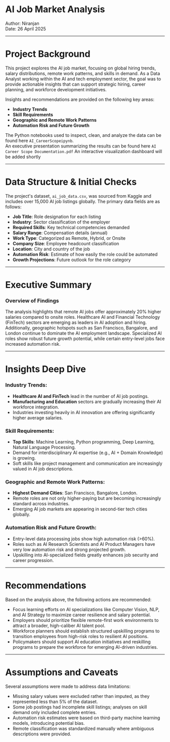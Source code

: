 # AI Job Market Analysis

Author: Niranjan  
Date: 26 April 2025

---

# Project Background

This project explores the AI job market, focusing on global hiring trends, salary distributions, remote work patterns, and skills in demand. As a Data Analyst working within the AI and tech employment sector, the goal was to provide actionable insights that can support strategic hiring, career planning, and workforce development initiatives.

Insights and recommendations are provided on the following key areas:

- **Industry Trends**
- **Skill Requirements**
- **Geographic and Remote Work Patterns**
- **Automation Risk and Future Growth**

The Python notebooks used to inspect, clean, and analyze the data can be found here `AI_CareerScopeipynb`.  
An executive presentation summarizing the results can be found here `AI Career Scope Documentation.pdf` 
An interactive visualization dashboard will be added shortly 

---

# Data Structure & Initial Checks

The project's dataset, `ai_job_data.csv`, was sourced from Kaggle and includes over 15,000 AI job listings globally. The primary data fields are as follows:
- **Job Title**: Role designation for each listing
- **Industry**: Sector classification of the employer
- **Required Skills**: Key technical competencies demanded
- **Salary Range**: Compensation details (annual)
- **Work Type**: Categorized as Remote, Hybrid, or Onsite
- **Company Size**: Employee headcount classification
- **Location**: City and country of the job
- **Automation Risk**: Estimate of how easily the role could be automated
- **Growth Projections**: Future outlook for the role category


---

# Executive Summary

### Overview of Findings

The analysis highlights that remote AI jobs offer approximately 20% higher salaries compared to onsite roles. Healthcare AI and Financial Technology (FinTech) sectors are emerging as leaders in AI adoption and hiring. Additionally, geographic hotspots such as San Francisco, Bangalore, and London continue to dominate the AI employment landscape. Specialized AI roles show robust future growth potential, while certain entry-level jobs face increased automation risk.



---

# Insights Deep Dive

### Industry Trends:

* **Healthcare AI and FinTech** lead in the number of AI job postings.
* **Manufacturing and Education** sectors are gradually increasing their AI workforce integration.
* Industries investing heavily in AI innovation are offering significantly higher average salaries.



### Skill Requirements:

* **Top Skills**: Machine Learning, Python programming, Deep Learning, Natural Language Processing.
* Demand for interdisciplinary AI expertise (e.g., AI + Domain Knowledge) is growing.
* Soft skills like project management and communication are increasingly valued in AI job descriptions.



### Geographic and Remote Work Patterns:

* **Highest Demand Cities**: San Francisco, Bangalore, London.
* Remote roles are not only higher-paying but are becoming increasingly standard across industries.
* Emerging AI job markets are appearing in second-tier tech cities globally.



### Automation Risk and Future Growth:

* Entry-level data processing jobs show high automation risk (>60%).
* Roles such as AI Research Scientists and AI Product Managers have very low automation risk and strong projected growth.
* Upskilling into AI-specialized fields greatly enhances job security and career progression.



---

# Recommendations

Based on the analysis above, the following actions are recommended:

* Focus learning efforts on AI specializations like Computer Vision, NLP, and AI Strategy to maximize career resilience and salary potential.
* Employers should prioritize flexible remote-first work environments to attract a broader, high-caliber AI talent pool.
* Workforce planners should establish structured upskilling programs to transition employees from high-risk roles to resilient AI positions.
* Policymakers should support AI education initiatives and reskilling programs to prepare the workforce for emerging AI-driven industries.

---

# Assumptions and Caveats

Several assumptions were made to address data limitations:

* Missing salary values were excluded rather than imputed, as they represented less than 5% of the dataset.
* Some job postings had incomplete skill listings; analyses on skill demand only included complete entries.
* Automation risk estimates were based on third-party machine learning models, introducing potential bias.
* Remote classification was standardized manually where ambiguous descriptions were provided.


